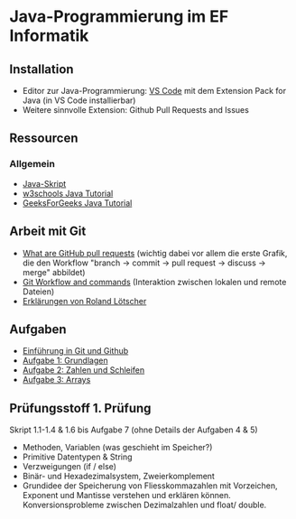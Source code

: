 # Java-Programmierung im EF Informatik

## Installation

- Editor zur Java-Programmierung: [VS Code](https://code.visualstudio.com/) mit dem Extension Pack for Java (in VS Code installierbar)
- Weitere sinnvolle Extension: Github Pull Requests and Issues

## Ressourcen

### Allgemein

- [Java-Skript](Java-Skript.pdf)
- [w3schools Java Tutorial](https://www.w3schools.com/java/default.asp)
- [GeeksForGeeks Java Tutorial](https://www.geeksforgeeks.org/java/)

## Arbeit mit Git

- [What are GitHub pull requests](https://axolo.co/blog/p/part-1-what-are-github-pull-requests) (wichtig dabei vor allem die erste Grafik, die den Workflow "branch -> commit -> pull request -> discuss -> merge" abbildet)
- [Git Workflow and commands](https://www.cidevops.com/2018/01/git-workflow-and-commands.html) (Interaktion zwischen lokalen und remote Dateien)
- [Erklärungen von Roland Lötscher](GIT.md)

## Aufgaben

- [Einführung in Git und Github](https://classroom.github.com/a/hwGPi-nv)
- [Aufgabe 1: Grundlagen](https://classroom.github.com/a/CMWP8Mmw)
- [Aufgabe 2: Zahlen und Schleifen](https://classroom.github.com/a/gdnldT_S)
- [Aufgabe 3: Arrays](https://classroom.github.com/a/G685Y4bY)

## Prüfungsstoff 1. Prüfung
Skript 1.1-1.4 & 1.6 bis Aufgabe 7 (ohne Details der Aufgaben 4 & 5)
- Methoden, Variablen (was geschieht im Speicher?)
- Primitive Datentypen & String
- Verzweigungen (if / else)
- Binär- und Hexadezimalsystem, Zweierkomplement
- Grundidee der Speicherung von Fliesskommazahlen mit Vorzeichen, Exponent und Mantisse verstehen und erklären können. Konversionsprobleme zwischen Dezimalzahlen und float/ double.

